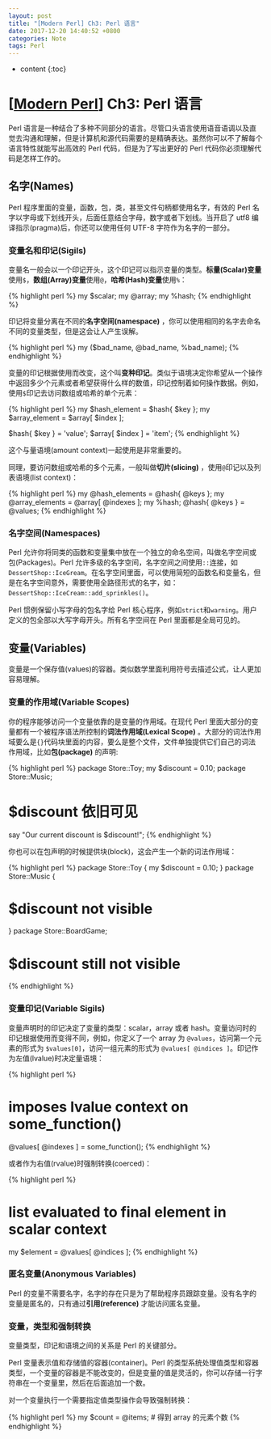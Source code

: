 ```yaml
---
layout: post
title: "[Modern Perl] Ch3: Perl 语言"
date: 2017-12-20 14:40:52 +0800
categories: Note
tags: Perl
---
```


* content
{:toc}

# [[Modern Perl][MP]] Ch3: Perl 语言

[MP]:http://www.modernperlbooks.com/books/modern_perl_2016/index.html

Perl 语言是一种结合了多种不同部分的语言。尽管口头语言使用语音语调以及直觉去沟通和理解，但是计算机和源代码需要的是精确表达。虽然你可以不了解每个语言特性就能写出高效的 Perl 代码，但是为了写出更好的 Perl 代码你必须理解代码是怎样工作的。

## 名字(Names)

Perl 程序里面的变量，函数，包，类，甚至文件句柄都使用名字，有效的 Perl 名字以字母或下划线开头，后面任意结合字母，数字或者下划线。当开启了 utf8 编译指示(pragma)后，你还可以使用任何 UTF-8 字符作为名字的一部分。

### 变量名和印记(Sigils)

变量名一般会以一个印记开头，这个印记可以指示变量的类型。**标量(Scalar)变量**使用`$`，**数组(Array)变量**使用`@`，**哈希(Hash)变量**使用`%`：

{% highlight perl %}
my $scalar;
my @array;
my %hash;
{% endhighlight %}

印记将变量分离在不同的**名字空间(namespace)** ，你可以使用相同的名字去命名不同的变量类型，但是这会让人产生误解。

{% highlight perl %}
my ($bad_name, @bad_name, %bad_name);
{% endhighlight %}

变量的印记根据使用而改变，这个叫**变种印记**。类似于语境决定你希望从一个操作中返回多少个元素或者希望获得什么样的数值，印记控制着如何操作数据。例如，使用`$`印记去访问数组或哈希的单个元素：

{% highlight perl %}
my $hash_element  = $hash{ $key };
my $array_element = $array[ $index ];

$hash{ $key }     = 'value';
$array[ $index ]  = 'item';
{% endhighlight %}

这个与量语境(amount context)一起使用是非常重要的。

同理，要访问数组或哈希的多个元素，一般叫做**切片(slicing)** ，使用`@`印记以及列表语境(list context)：

{% highlight perl %}
my @hash_elements  = @hash{ @keys };
my @array_elements = @array[ @indexes ];
my %hash;
@hash{ @keys }     = @values;
{% endhighlight %}

### 名字空间(Namespaces)

Perl 允许你将同类的函数和变量集中放在一个独立的命名空间，叫做名字空间或包(Packages)。Perl 允许多级的名字空间，名字空间之间使用`::`连接，如`DessertShop::IceGream`。在名字空间里面，可以使用简短的函数名和变量名，但是在名字空间意外，需要使用全路径形式的名字，如：`DessertShop::IceCream::add_sprinkles()`。

Perl 惯例保留小写字母的包名字给 Perl 核心程序，例如`strict`和`warning`。用户定义的包全部以大写字母开头。所有名字空间在 Perl 里面都是全局可见的。

## 变量(Variables)

变量是一个保存值(values)的容器。类似数学里面利用符号去描述公式，让人更加容易理解。

### 变量的作用域(Variable Scopes)

你的程序能够访问一个变量依靠的是变量的作用域。在现代 Perl 里面大部分的变量都有一个被程序语法所控制的**词法作用域(Lexical Scope)** 。大部分的词法作用域要么是`{}`代码块里面的内容，要么是整个文件，文件单独提供它们自己的词法作用域，比如**包(package)** 的声明:

{% highlight perl %}
package Store::Toy;
my $discount = 0.10;
package Store::Music;
# $discount 依旧可见
say "Our current discount is $discount!";
{% endhighlight %}

你也可以在包声明的时候提供块(block)，这会产生一个新的词法作用域：

{% highlight perl %}
package Store::Toy {
   my $discount = 0.10;
}
package Store::Music {
   # $discount not visible
}
package Store::BoardGame;
# $discount still not visible
{% endhighlight %}

### 变量印记(Variable Sigils)

变量声明时的印记决定了变量的类型：scalar，array 或者 hash。变量访问时的印记根据使用而变得不同，例如，你定义了一个 array 为 `@values`，访问第一个元素的形式为 `$values[0]`，访问一组元素的形式为 `@values[ @indices ]`。印记作为左值(lvalue)时决定量语境：

{% highlight perl %}
# imposes lvalue context on some_function()
@values[ @indexes ] = some_function();
{% endhighlight %}

或者作为右值(rvalue)时强制转换(coerced)：

{% highlight perl %}
# list evaluated to final element in scalar context
my $element = @values[ @indices ];
{% endhighlight %}

### 匿名变量(Anonymous Variables)

Perl 的变量不需要名字，名字的存在只是为了帮助程序员跟踪变量。没有名字的变量是匿名的，只有通过**引用(reference)** 才能访问匿名变量。

### 变量，类型和强制转换

变量类型，印记和语境之间的关系是 Perl 的关键部分。

Perl 变量表示值和存储值的容器(container)。Perl 的类型系统处理值类型和容器类型，一个变量的容器是不能改变的，但是变量的值是灵活的，你可以存储一行字符串在一个变量里，然后在后面追加一个数。

对一个变量执行一个需要指定值类型操作会导致强制转换：

{% highlight perl %}
my $count = @items; # 得到 array 的元素个数
{% endhighlight %}
